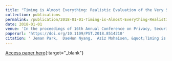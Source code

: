 ```yaml
---
title: "Timing is Almost Everything: Realistic Evaluation of the Very Short Intermittent DDoS Attacks"
collection: publications
permalink: /publication/2018-01-01-Timing-is-Almost-Everything-Realistic-Evaluation-of-the-Very-Short-Intermittent-DDoS-Attacks
date: 2018-01-01
venue: 'In the proceedings of 16th Annual Conference on Privacy, Security and Trust, PST 2018, Belfast, Northern Ireland, Uk, August 28-30, 2018'
paperurl: 'https://doi.org/10.1109/PST.2018.8514210'
citation: ' Jeman Park,  DaeHun Nyang,  Aziz Mohaisen, &quot;Timing is Almost Everything: Realistic Evaluation of the Very Short Intermittent DDoS Attacks.&quot; In the proceedings of 16th Annual Conference on Privacy, Security and Trust, PST 2018, Belfast, Northern Ireland, Uk, August 28-30, 2018, 2018.'
---
```

[Access paper here](https://doi.org/10.1109/PST.2018.8514210){:target="_blank"}
